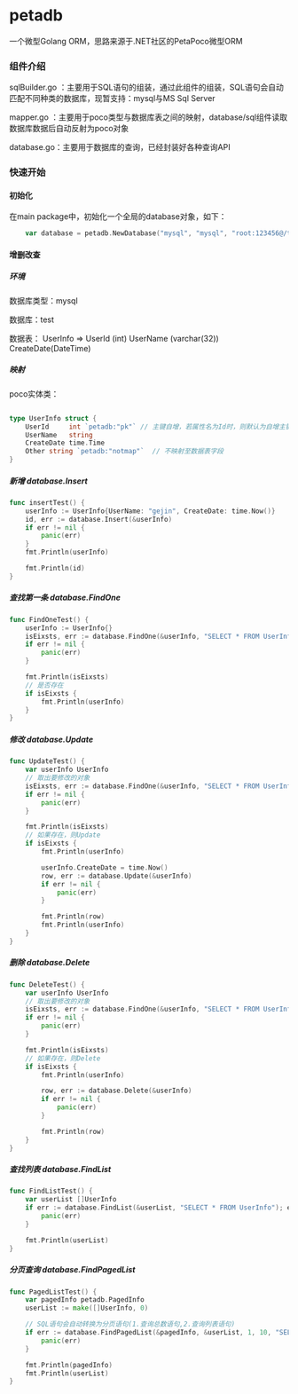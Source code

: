 petadb
=====

一个微型Golang ORM，思路来源于.NET社区的PetaPoco微型ORM

### 组件介绍
sqlBuilder.go ：主要用于SQL语句的组装，通过此组件的组装，SQL语句会自动匹配不同种类的数据库，现暂支持：mysql与MS Sql Server 

mapper.go ：主要用于poco类型与数据库表之间的映射，database/sql组件读取数据库数据后自动反射为poco对象

database.go：主要用于数据库的查询，已经封装好各种查询API

### 快速开始 
#### 初始化 

在main package中，初始化一个全局的database对象，如下：
```go
	var database = petadb.NewDatabase("mysql", "mysql", "root:123456@/test?charset=utf8")
```

#### 增删改查
##### 环境
数据库类型：mysql

数据库：test

数据表： UserInfo => UserId (int)   UserName (varchar(32))   CreateDate(DateTime)

##### 映射
 
poco实体类：
```go

type UserInfo struct {
	UserId     int `petadb:"pk"` // 主键自增，若属性名为Id时，则默认为自增主键，非自增主键：pk_notai
	UserName   string
	CreateDate time.Time
	Other string `petadb:"notmap"`  // 不映射至数据表字段
}
``` 

##### 新增 database.Insert
```go
func insertTest() {
	userInfo := UserInfo{UserName: "gejin", CreateDate: time.Now()}
	id, err := database.Insert(&userInfo)
	if err != nil {
		panic(err)
	}
	fmt.Println(userInfo)

	fmt.Println(id)
}
```
##### 查找第一条 database.FindOne
```go 
func FindOneTest() {
	userInfo := UserInfo{}
	isEixsts, err := database.FindOne(&userInfo, "SELECT * FROM UserInfo WHERE UserName = 'gejin'")
	if err != nil {
		panic(err)
	}

	fmt.Println(isEixsts)
	// 是否存在
	if isEixsts {
		fmt.Println(userInfo)
	}
}
```

##### 修改 database.Update
```go 
func UpdateTest() {
	var userInfo UserInfo
	// 取出要修改的对象
	isEixsts, err := database.FindOne(&userInfo, "SELECT * FROM UserInfo WHERE UserName = 'gejin'")
	if err != nil {
		panic(err)
	}

	fmt.Println(isEixsts)
	// 如果存在，则Update
	if isEixsts {
		fmt.Println(userInfo)

		userInfo.CreateDate = time.Now()
		row, err := database.Update(&userInfo)
		if err != nil {
			panic(err)
		}

		fmt.Println(row)
		fmt.Println(userInfo)
	}
}
```

##### 删除 database.Delete 

```go 
func DeleteTest() {
	var userInfo UserInfo
	// 取出要修改的对象
	isEixsts, err := database.FindOne(&userInfo, "SELECT * FROM UserInfo WHERE UserName = 'gejin'")
	if err != nil {
		panic(err)
	}

	fmt.Println(isEixsts)
	// 如果存在，则Delete
	if isEixsts {
		fmt.Println(userInfo)

		row, err := database.Delete(&userInfo)
		if err != nil {
			panic(err)
		}

		fmt.Println(row)
	}
}
```

##### 查找列表 database.FindList
```go  
func FindListTest() {
	var userList []UserInfo
	if err := database.FindList(&userList, "SELECT * FROM UserInfo"); err != nil {
		panic(err)
	}

	fmt.Println(userList)
}
```

##### 分页查询  database.FindPagedList
```go 
func PagedListTest() {
	var pagedInfo petadb.PagedInfo
	userList := make([]UserInfo, 0)

	// SQL语句会自动转换为分页语句(1.查询总数语句,2.查询列表语句)
	if err := database.FindPagedList(&pagedInfo, &userList, 1, 10, "SELECT * FROM UserInfo"); err != nil {
		panic(err)
	}

	fmt.Println(pagedInfo)
	fmt.Println(userList)
}
```